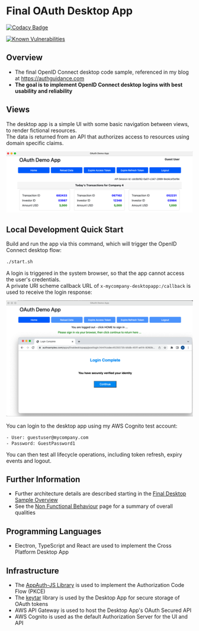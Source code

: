 # Final OAuth Desktop App

[![Codacy Badge](https://app.codacy.com/project/badge/Grade/c795f06c1c5b416f92d8ba8d4257ff3c)](https://www.codacy.com/gh/gary-archer/oauth.desktopsample.final/dashboard?utm_source=github.com&amp;utm_medium=referral&amp;utm_content=gary-archer/oauth.desktopsample.final&amp;utm_campaign=Badge_Grade)

[![Known Vulnerabilities](https://snyk.io/test/github/gary-archer/oauth.desktopsample.final/badge.svg)](https://snyk.io/test/github/gary-archer/oauth.desktopsample.final)

## Overview

* The final OpenID Connect desktop code sample, referenced in my blog at https://authguidance.com
* **The goal is to implement OpenID Connect desktop logins with best usability and reliability**

## Views

The desktop app is a simple UI with some basic navigation between views, to render fictional resources.\
The data is returned from an API that authorizes access to resources using domain specific claims.

![Desktop App Views](./doc/views.png)

## Local Development Quick Start

Build and run the app via this command, which will trigger the OpenID Connect desktop flow:

```bash
./start.sh
```

A login is triggered in the system browser, so that the app cannot access the user's credentials.\
A private URI scheme callback URL of `x-mycompany-desktopapp:/callback` is used to receive the login response:

![Desktop App Login](./doc/login.png)

You can login to the desktop app using my AWS Cognito test account:

```text
- User: guestuser@mycompany.com
- Password: GuestPassword1
```

You can then test all lifecycle operations, including token refresh, expiry events and logout.

## Further Information

* Further architecture details are described starting in the [Final Desktop Sample Overview](https://authguidance.com/2018/01/26/final-desktop-sample-overview/)
* See the [Non Functional Behaviour](https://authguidance.com/2017/10/08/corporate-code-sample-core-behavior/) page for a summary of overall qualities

## Programming Languages

* Electron, TypeScript and React are used to implement the Cross Platform Desktop App

## Infrastructure

* The [AppAuth-JS Library](https://github.com/openid/AppAuth-JS/blob/master/README.md) is used to implement the Authorization Code Flow (PKCE)
* The [keytar](https://github.com/atom/node-keytar) library is used by the Desktop App for secure storage of OAuth tokens
* AWS API Gateway is used to host the Desktop App's OAuth Secured API
* AWS Cognito is used as the default Authorization Server for the UI and API
